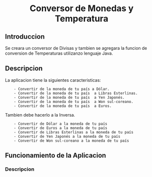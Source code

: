 <h1 align="center"> Conversor de Monedas y Temperatura </h1>
<h2>Introduccion </h2>
Se creara un conversor de Divisas y tambien se agregara la funcion de conversion de Temperaturas utilizanzo lenguaje Java.
<h2>Descripcion</h2>
<div> 
  La aplicacion tiene la siguientes caracteristicas:
  
        - Convertir de la moneda de tu país a Dólar. 
        - Convertir de la moneda de tu país  a Libras Esterlinas.
        - Convertir de la moneda de tu país  a Yen Japonés. 
        - Convertir de la moneda de tu país  a Won sul-coreano.
        - Convertir de la moneda de tu país  a Euros.
  
  Tambien debe hacerlo a la Inversa. 
  
        - Convertir de Dólar a la moneda de tu país
        - Convertir de Euros a la moneda de tu país
        - Convertir de Libras Esterlinas a la moneda de tu país
        - Convertir de Yen Japonés a la moneda de tu país
        - Convertir de Won sul-coreano a la moneda de tu país
</div>
<h2>Funcionamiento de la Aplicacion</h2>
<h3>Descripcion</h3>
